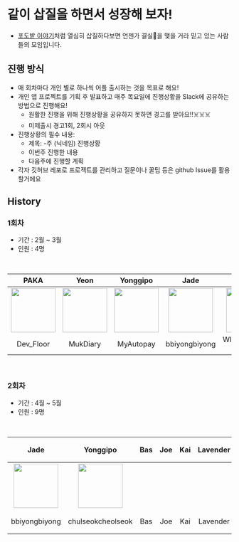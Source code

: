
# 같이 삽질을 하면서 성장해 보자!

- [포도밭 이야기](http://kid.chosun.com/site/data/html_dir/2016/06/27/2016062701849.html)처럼 열심히 삽질하다보면 언젠가 결실🍇을 맺을 거라 믿고 있는 사람들의 모임입니다.

## 진행 방식
- 매 회차마다 개인 별로 하나씩 어플 출시하는 것을 목표로 해요!
- 개인 앱 프로젝트를 기획 후 발표하고 매주 목요일에 진행상황을 Slack에 공유하는 방법으로 진행해요!
  - 원활한 진행을 위해 진행상황을 공유하지 못하면 경고를 받아요!!☠️☠️☠️
  - 미제출시 경고1회, 2회시 아웃
- 진행상황의 필수 내용:
  - 제목: -주 (닉네임) 진행상황
  - 이번주 진행한 내용
  - 다음주에 진행할 계획
- 각자 깃허브 레포로 프로젝트를 관리하고 질문이나 꿀팁 등은 github Issue를 활용할거에요

## History
### 1회차
- 기간 : 2월 ~ 3월
- 인원 : 4명

<br>

| PAKA | Yeon | Yonggipo | Jade | Grape |
| :--: | :--: | :--: | :--: | :--: |
| [<img src="https://avatars.githubusercontent.com/u/116094622?s=400&u=fd60d04a8d6295af1dc57aeb165949af6d5acd91&v=4" width="100">](https://github.com/AKAPUCH/Dev_Floor) | [<img src="https://avatars.githubusercontent.com/u/68737910?v=4" width="100">](https://github.com/YeonIsFree/MukDiary) | [<img src="https://avatars.githubusercontent.com/u/106513003?v=4" width="100">](https://github.com/yonggipo/MyAutopay) | [<img src="https://avatars.githubusercontent.com/u/26922015?v=4" width="100">](https://github.com/JeongAYoo/bbiyongbiyong) | [<img src="https://avatars.githubusercontent.com/u/110097186?v=4" width="100">](https://github.com/greatgrapes/WINTERLAND-DIARYAPP) |
| Dev_Floor | MukDiary | MyAutopay | bbiyongbiyong | WINTERLAND-DIARYAPP |

<br>

### 2회차
- 기간 : 4월 ~ 5월
- 인원 : 9명

<br>

| Jade | Yonggipo | Bas | Joe | Kai | Lavender | Yoon | Acasia | 엘렌 |
| :--: | :--: | :--: | :--: | :--: | :--: | :--: | :--: | :--: |
| [<img src="https://avatars.githubusercontent.com/u/26922015?v=4" width="100">](https://github.com/JeongAYoo/bbiyongbiyong) | [<img src="https://avatars.githubusercontent.com/u/106513003?v=4" width="100">](https://github.com/yonggipo/chulseokcheolseok) | | | | | [<img src="https://avatars.githubusercontent.com/u/103012465?v=4" width="100">](https://github.com/lesyeuxdeyoon/TravelPlanner) | [<img src="https://avatars.githubusercontent.com/u/117105267?v=4" width="100">](https://github.com/Acasiax/SwiftCal) | |
| bbiyongbiyong | chulseokcheolseok | Bas | Joe | Kai | Lavender | Yoon | SwiftCal | 엘렌 |

<br>

